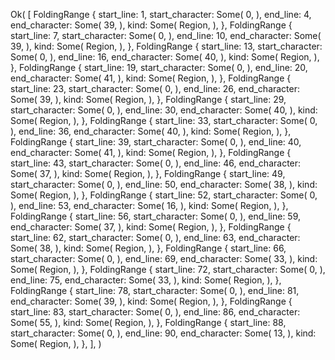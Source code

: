 Ok(
    [
        FoldingRange {
            start_line: 1,
            start_character: Some(
                0,
            ),
            end_line: 4,
            end_character: Some(
                39,
            ),
            kind: Some(
                Region,
            ),
        },
        FoldingRange {
            start_line: 7,
            start_character: Some(
                0,
            ),
            end_line: 10,
            end_character: Some(
                39,
            ),
            kind: Some(
                Region,
            ),
        },
        FoldingRange {
            start_line: 13,
            start_character: Some(
                0,
            ),
            end_line: 16,
            end_character: Some(
                40,
            ),
            kind: Some(
                Region,
            ),
        },
        FoldingRange {
            start_line: 19,
            start_character: Some(
                0,
            ),
            end_line: 20,
            end_character: Some(
                41,
            ),
            kind: Some(
                Region,
            ),
        },
        FoldingRange {
            start_line: 23,
            start_character: Some(
                0,
            ),
            end_line: 26,
            end_character: Some(
                39,
            ),
            kind: Some(
                Region,
            ),
        },
        FoldingRange {
            start_line: 29,
            start_character: Some(
                0,
            ),
            end_line: 30,
            end_character: Some(
                40,
            ),
            kind: Some(
                Region,
            ),
        },
        FoldingRange {
            start_line: 33,
            start_character: Some(
                0,
            ),
            end_line: 36,
            end_character: Some(
                40,
            ),
            kind: Some(
                Region,
            ),
        },
        FoldingRange {
            start_line: 39,
            start_character: Some(
                0,
            ),
            end_line: 40,
            end_character: Some(
                41,
            ),
            kind: Some(
                Region,
            ),
        },
        FoldingRange {
            start_line: 43,
            start_character: Some(
                0,
            ),
            end_line: 46,
            end_character: Some(
                37,
            ),
            kind: Some(
                Region,
            ),
        },
        FoldingRange {
            start_line: 49,
            start_character: Some(
                0,
            ),
            end_line: 50,
            end_character: Some(
                38,
            ),
            kind: Some(
                Region,
            ),
        },
        FoldingRange {
            start_line: 52,
            start_character: Some(
                0,
            ),
            end_line: 53,
            end_character: Some(
                16,
            ),
            kind: Some(
                Region,
            ),
        },
        FoldingRange {
            start_line: 56,
            start_character: Some(
                0,
            ),
            end_line: 59,
            end_character: Some(
                37,
            ),
            kind: Some(
                Region,
            ),
        },
        FoldingRange {
            start_line: 62,
            start_character: Some(
                0,
            ),
            end_line: 63,
            end_character: Some(
                38,
            ),
            kind: Some(
                Region,
            ),
        },
        FoldingRange {
            start_line: 66,
            start_character: Some(
                0,
            ),
            end_line: 69,
            end_character: Some(
                33,
            ),
            kind: Some(
                Region,
            ),
        },
        FoldingRange {
            start_line: 72,
            start_character: Some(
                0,
            ),
            end_line: 75,
            end_character: Some(
                33,
            ),
            kind: Some(
                Region,
            ),
        },
        FoldingRange {
            start_line: 78,
            start_character: Some(
                0,
            ),
            end_line: 81,
            end_character: Some(
                39,
            ),
            kind: Some(
                Region,
            ),
        },
        FoldingRange {
            start_line: 83,
            start_character: Some(
                0,
            ),
            end_line: 86,
            end_character: Some(
                55,
            ),
            kind: Some(
                Region,
            ),
        },
        FoldingRange {
            start_line: 88,
            start_character: Some(
                0,
            ),
            end_line: 90,
            end_character: Some(
                13,
            ),
            kind: Some(
                Region,
            ),
        },
    ],
)